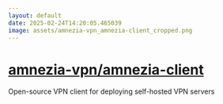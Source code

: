 ```yaml
---
layout: default
date: 2025-02-24T14:20:05.465039
image: assets/amnezia-vpn_amnezia-client_cropped.png
---
```


# [amnezia-vpn/amnezia-client](https://github.com/amnezia-vpn/amnezia-client)

Open-source VPN client for deploying self-hosted VPN servers
